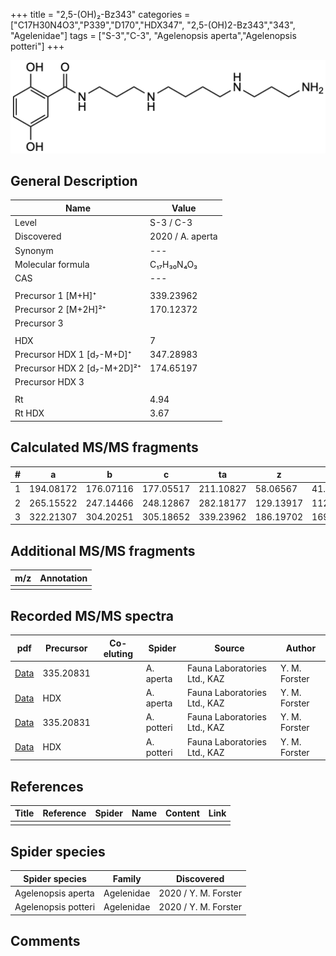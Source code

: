 +++
title = "2,5-(OH)₂-Bz343"
categories = ["C17H30N4O3","P339","D170","HDX347",
"2,5-(OH)2-Bz343","343",
"Agelenidae"]
tags = ["S-3","C-3",
"Agelenopsis aperta","Agelenopsis potteri"]
+++

![](/img/2-5-OH2-Bz343.png)

## General Description

| Name                        | Value            |
|-----------------------------|------------------|
| Level                       | S-3 / C-3        |
| Discovered                  | 2020 / A. aperta |
| Synonym                     | ---              |
| Molecular formula           | C₁₇H₃₀N₄O₃       |
| CAS                         | ---              |
|                             |                  |
| Precursor 1 [M+H]⁺          | 339.23962        |
| Precursor 2 [M+2H]²⁺        | 170.12372        |
| Precursor 3                 |                  |
|                             |                  |
| HDX                         | 7                |
| Precursor HDX 1 [d₇-M+D]⁺   | 347.28983        |
| Precursor HDX 2 [d₇-M+2D]²⁺ | 174.65197        |
| Precursor HDX 3             |                  |
|                             |                  |
| Rt                          | 4.94             |
| Rt HDX                      | 3.67             |

## Calculated MS/MS fragments

| # | a         | b         | c         | ta        | z         | y         | tz        |
|---|-----------|-----------|-----------|-----------|-----------|-----------|-----------|
| 1 | 194.08172 | 176.07116 | 177.05517 | 211.10827 | 58.06567  | 41.03912  | 75.09222  |
| 2 | 265.15522 | 247.14466 | 248.12867 | 282.18177 | 129.13917 | 112.11262 | 146.16572 |
| 3 | 322.21307 | 304.20251 | 305.18652 | 339.23962 | 186.19702 | 169.17047 | 203.22357 |

## Additional MS/MS fragments

| m/z       | Annotation |
|-----------|------------|
|           |            |

## Recorded MS/MS spectra

| pdf                                                | Precursor | Co-eluting | Spider    | Source                       | Author        |
|----------------------------------------------------|-----------|------------|-----------|------------------------------|---------------|
| [Data](/pdf/A-aperta/339_2-5-OH2-Bz343_Aa.pdf)     | 335.20831 |            | A. aperta | Fauna Laboratories Ltd., KAZ | Y. M. Forster |
| [Data](/pdf/A-aperta/339_2-5-OH2-Bz343_Aa_HDX.pdf) | HDX       |            | A. aperta | Fauna Laboratories Ltd., KAZ | Y. M. Forster |
| [Data](/pdf/A-potteri/2-5-OH2-Bz343_Ap.pdf) | 335.20831 |           | A. potteri | Fauna Laboratories Ltd., KAZ | Y. M. Forster |
| [Data](/pdf/A-potteri/2-5-OH2-Bz343_Ap_HDX.pdf) | HDX |           | A. potteri | Fauna Laboratories Ltd., KAZ | Y. M. Forster |

## References

| Title     | Reference   | Spider    | Name   | Content  | Link |
|-----------|-------------|-----------|--------|----------|-----|
|           |             |           |        |          |     |

## Spider species

| Spider species     | Family     | Discovered           |
|--------------------|------------|----------------------|
| Agelenopsis aperta | Agelenidae | 2020 / Y. M. Forster |
| Agelenopsis potteri | Agelenidae | 2020 / Y. M. Forster |

## Comments